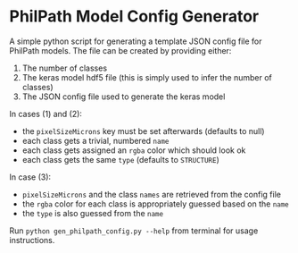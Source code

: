 # PhilPath Model Config Generator

A simple python script for generating a template JSON config file for PhilPath models.
The file can be created by providing either:
1. The number of classes
2. The keras model hdf5 file (this is simply used to infer the number of
classes)
3. The JSON config file used to generate the keras model

In cases (1) and (2):
* the `pixelSizeMicrons` key must be set afterwards (defaults to null)
* each class gets a trivial, numbered `name`
* each class gets assigned an `rgba` color which should look ok
* each class gets the same `type` (defaults to `STRUCTURE`)

In case (3):
* `pixelSizeMicrons` and the class `names` are retrieved from the config file
* the `rgba` color for each class is appropriately guessed based on the `name`
* the `type` is also guessed from the `name`

Run `python gen_philpath_config.py --help` from terminal for usage instructions.
